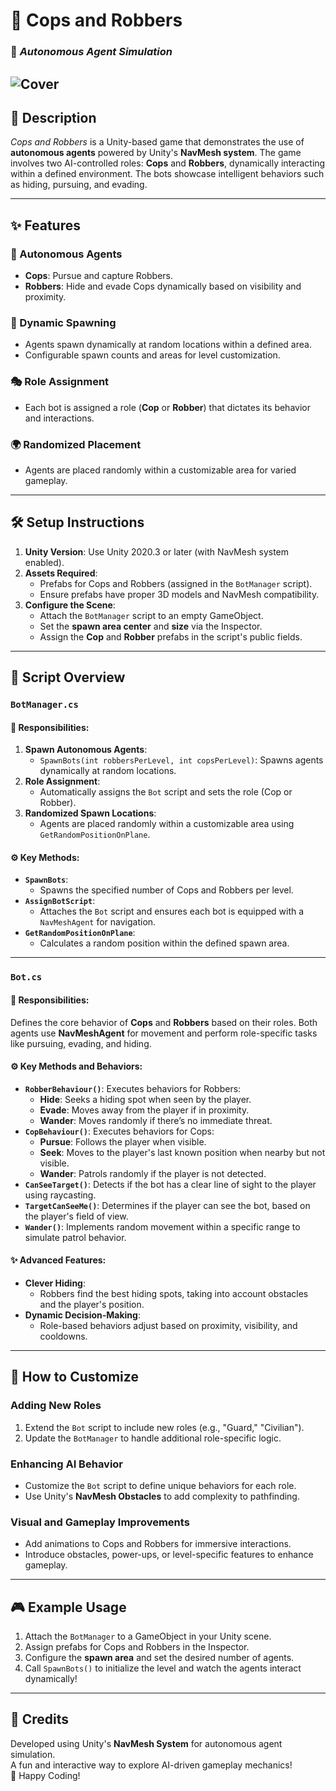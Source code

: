 # 🚓 Cops and Robbers  
### 🤖 *Autonomous Agent Simulation*

 ![Cover](covercoprobbers.jpg)
---

## 📖 Description

*Cops and Robbers* is a Unity-based game that demonstrates the use of **autonomous agents** powered by Unity's **NavMesh system**. The game involves two AI-controlled roles: **Cops** and **Robbers**, dynamically interacting within a defined environment. The bots showcase intelligent behaviors such as hiding, pursuing, and evading.

---

## ✨ Features

### 🧠 Autonomous Agents
- **Cops**: Pursue and capture Robbers.
- **Robbers**: Hide and evade Cops dynamically based on visibility and proximity.

### 🎲 Dynamic Spawning
- Agents spawn dynamically at random locations within a defined area.
- Configurable spawn counts and areas for level customization.

### 🎭 Role Assignment
- Each bot is assigned a role (**Cop** or **Robber**) that dictates its behavior and interactions.

### 🌍 Randomized Placement
- Agents are placed randomly within a customizable area for varied gameplay.

---

## 🛠️ Setup Instructions

1. **Unity Version**: Use Unity 2020.3 or later (with NavMesh system enabled).
2. **Assets Required**:
   - Prefabs for Cops and Robbers (assigned in the `BotManager` script).
   - Ensure prefabs have proper 3D models and NavMesh compatibility.
3. **Configure the Scene**:
   - Attach the `BotManager` script to an empty GameObject.
   - Set the **spawn area center** and **size** via the Inspector.
   - Assign the **Cop** and **Robber** prefabs in the script's public fields.

---

## 📝 Script Overview

### `BotManager.cs`

#### 🎯 Responsibilities:
1. **Spawn Autonomous Agents**:
   - `SpawnBots(int robbersPerLevel, int copsPerLevel)`: Spawns agents dynamically at random locations.
2. **Role Assignment**:
   - Automatically assigns the `Bot` script and sets the role (Cop or Robber).
3. **Randomized Spawn Locations**:
   - Agents are placed randomly within a customizable area using `GetRandomPositionOnPlane`.

#### ⚙️ Key Methods:
- **`SpawnBots`**:
  - Spawns the specified number of Cops and Robbers per level.
- **`AssignBotScript`**:
  - Attaches the `Bot` script and ensures each bot is equipped with a `NavMeshAgent` for navigation.
- **`GetRandomPositionOnPlane`**:
  - Calculates a random position within the defined spawn area.

---

### `Bot.cs`

#### 🎯 Responsibilities:
Defines the core behavior of **Cops** and **Robbers** based on their roles. Both agents use **NavMeshAgent** for movement and perform role-specific tasks like pursuing, evading, and hiding.

#### ⚙️ Key Methods and Behaviors:
- **`RobberBehaviour()`**: Executes behaviors for Robbers:
  - **Hide**: Seeks a hiding spot when seen by the player.
  - **Evade**: Moves away from the player if in proximity.
  - **Wander**: Moves randomly if there’s no immediate threat.
- **`CopBehaviour()`**: Executes behaviors for Cops:
  - **Pursue**: Follows the player when visible.
  - **Seek**: Moves to the player's last known position when nearby but not visible.
  - **Wander**: Patrols randomly if the player is not detected.
- **`CanSeeTarget()`**: Detects if the bot has a clear line of sight to the player using raycasting.
- **`TargetCanSeeMe()`**: Determines if the player can see the bot, based on the player's field of view.
- **`Wander()`**: Implements random movement within a specific range to simulate patrol behavior.

#### ✨ Advanced Features:
- **Clever Hiding**:
  - Robbers find the best hiding spots, taking into account obstacles and the player's position.
- **Dynamic Decision-Making**:
  - Role-based behaviors adjust based on proximity, visibility, and cooldowns.

---

## 🔧 How to Customize

### Adding New Roles
1. Extend the `Bot` script to include new roles (e.g., "Guard," "Civilian").
2. Update the `BotManager` to handle additional role-specific logic.

### Enhancing AI Behavior
- Customize the `Bot` script to define unique behaviors for each role.
- Use Unity's **NavMesh Obstacles** to add complexity to pathfinding.

### Visual and Gameplay Improvements
- Add animations to Cops and Robbers for immersive interactions.
- Introduce obstacles, power-ups, or level-specific features to enhance gameplay.

---

## 🎮 Example Usage

1. Attach the `BotManager` to a GameObject in your Unity scene.
2. Assign prefabs for Cops and Robbers in the Inspector.
3. Configure the **spawn area** and set the desired number of agents.
4. Call `SpawnBots()` to initialize the level and watch the agents interact dynamically!

---

## 🙌 Credits

Developed using Unity's **NavMesh System** for autonomous agent simulation.  
A fun and interactive way to explore AI-driven gameplay mechanics!  
🎉 Happy Coding!
